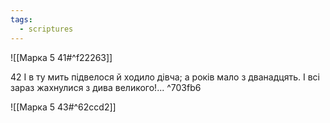 ```yaml
---
tags:
  - scriptures
---
```


![[Марка 5 41#^f22263]]

42 І в ту мить підвелося й ходило дівча; а років мало з дванадцять. І всі зараз жахнулися з дива великого!... ^703fb6

![[Марка 5 43#^62ccd2]]